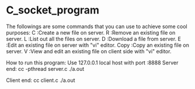 # C_socket_program
The followings are some commands that you can use to achieve some cool purposes:
C :Create a new file on server.
R :Remove an existing file on server.
L :List out all the files on server.
D :Download a file from server.
E :Edit an existing file on server with \"vi\" editor.
Copy :Copy an existing file on server.
V :View and edit an existing file on client side with \"vi\" editor.


How to run this program:
Use 127.0.0.1 local host with port :8888
Server end:
 cc -pthread server.c
 ./a.out


Client end:
 cc client.c
 ./a.out
